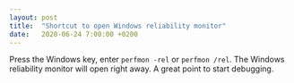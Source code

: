 ```yaml
---
layout: post
title:  "Shortcut to open Windows reliability monitor"
date:   2020-06-24 7:00:00 +0200
---
```

Press the Windows key, enter `perfmon -rel` or `perfmon /rel`. The Windows reliability monitor will open right away. A great point to start debugging.